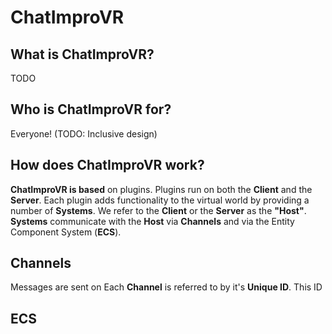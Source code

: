 # ChatImproVR

## What is ChatImproVR?
TODO

## Who is ChatImproVR for?
Everyone! (TODO: Inclusive design)

## How does ChatImproVR work?
**ChatImproVR is based** on plugins. Plugins run on both the **Client** and the **Server**. Each plugin adds functionality to the virtual world by providing a number of **Systems**. We refer to the **Client** or the **Server** as the **"Host"**. **Systems** communicate with the **Host** via **Channels** and via the Entity Component System (**ECS**).

## Channels
Messages are sent on 
Each **Channel** is referred to by it's **Unique ID**. This ID  

## ECS
